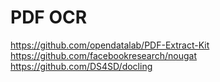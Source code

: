 
# PDF OCR
https://github.com/opendatalab/PDF-Extract-Kit
https://github.com/facebookresearch/nougat
https://github.com/DS4SD/docling

